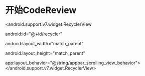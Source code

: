 # 开始CodeReview 

&lt;android.support.v7.widget.RecyclerView

 android:id="@+id/recycler"

 android:layout\_width="match\_parent"

 android:layout\_height="match\_parent"

 app:layout\_behavior="@string/appbar\_scrolling\_view\_behavior"&gt;&lt;/android.support.v7.widget.RecyclerView&gt;





